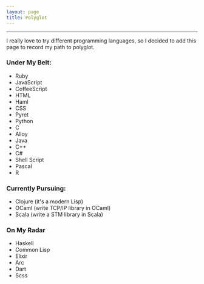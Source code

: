 ```yaml
---
layout: page
title: Polyglot
---
```


***

I really love to try different programming languages, so I decided to add this page to record my path to polyglot.

### Under My Belt:

- Ruby
- JavaScript
- CoffeeScript
- HTML
- Haml
- CSS
- Pyret
- Python
- C
- Alloy
- Java
- C\+\+
- C#
- Shell Script
- Pascal
- R

### Currently Pursuing:

- Clojure (it's a modern Lisp)
- OCaml (write TCP/IP library in OCaml)
- Scala (write a STM library in Scala)

### On My Radar

- Haskell
- Common Lisp
- Elixir
- Arc
- Dart
- Scss

